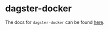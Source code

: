 # dagster-docker

The docs for `dagster-docker` can be found
[here](https://docs.dagster.io/_apidocs/libraries/dagster_docker).
